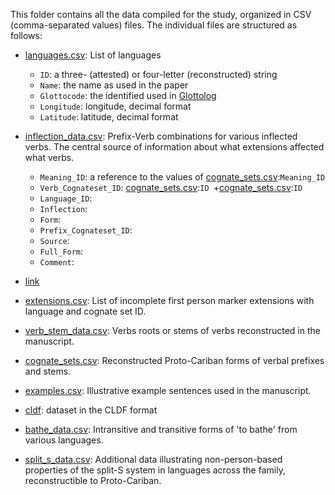 This folder contains all the data compiled for the study, organized in CSV (comma-separated values) files.
The individual files are structured as follows:

* [languages.csv](languages.csv): List of languages
	* `ID`: a three- (attested) or four-letter (reconstructed) string
	* `Name`: the name as used in the paper
	* `Glottocode`: the identified used in [Glottolog](https://www.glottolog.org)
	* `Longitude`: longitude, decimal format
	* `Latitude`: latitude, decimal format
* [inflection_data.csv](inflection_data.csv): Prefix-Verb combinations for various inflected verbs. The central source of information about what extensions affected what verbs.
	* `Meaning_ID`: a reference to the values of [cognate_sets.csv](cognate_sets.csv):`Meaning_ID`
	* `Verb_Cognateset_ID`: [cognate_sets.csv](cognate_sets.csv):`ID
`+[cognate_sets.csv](cognate_sets.csv):`ID`
	* `Language_ID`: 
	* `Inflection`: 
	* `Form`: 
	* `Prefix_Cognateset_ID`: 
	* `Source`: 
	* `Full_Form`: 
	* `Comment`: 

* [link](#foo)
* [extensions.csv](extensions.csv): List of incomplete first person marker extensions with language and cognate set ID.
* [verb_stem_data.csv](verb_stem_data.csv): Verbs roots or stems of verbs reconstructed in the manuscript.
* [cognate_sets.csv](cognate_sets.csv): Reconstructed Proto-Cariban forms of verbal prefixes and stems.
* [examples.csv](examples.csv): Illustrative example sentences used in the manuscript.
* [cldf](cldf): dataset in the CLDF format
* [bathe_data.csv](bathe_data.csv): Intransitive and transitive forms of 'to bathe' from various languages.
* [split_s_data.csv](split_s_data.csv): Additional data illustrating non-person-based properties of the split-S system in languages across the family, reconstructible to Proto-Cariban.